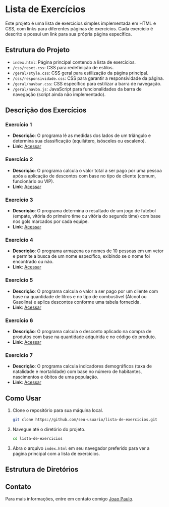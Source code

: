 # Lista de Exercícios

Este projeto é uma lista de exercícios simples implementada em HTML e CSS, com links para diferentes páginas de exercícios. Cada exercício é descrito e possui um link para sua própria página específica.

## Estrutura do Projeto

- `index.html`: Página principal contendo a lista de exercícios.
- `/css/reset.css`: CSS para redefinição de estilos.
- `/geral/style.css`: CSS geral para estilização da página principal.
- `/css/responsividade.css`: CSS para garantir a responsividade da página.
- `/geral/navbar.css`: CSS específico para estilizar a barra de navegação.
- `/geral/navba.js`: JavaScript para funcionalidades da barra de navegação (script ainda não implementado).

## Descrição dos Exercícios

### Exercício 1
- **Descrição**: O programa lê as medidas dos lados de um triângulo e determina sua classificação (equilátero, isósceles ou escaleno).
- **Link**: [Acessar](./src/ex1/ex1.html)

### Exercício 2
- **Descrição**: O programa calcula o valor total a ser pago por uma pessoa após a aplicação de descontos com base no tipo de cliente (comum, funcionário ou VIP).
- **Link**: [Acessar](./src/ex2/ex2.html)

### Exercício 3
- **Descrição**: O programa determina o resultado de um jogo de futebol (empate, vitória do primeiro time ou vitória do segundo time) com base nos gols marcados por cada equipe.
- **Link**: [Acessar](./src/ex3/ex3.html)

### Exercício 4
- **Descrição**: O programa armazena os nomes de 10 pessoas em um vetor e permite a busca de um nome específico, exibindo se o nome foi encontrado ou não.
- **Link**: [Acessar](./src/ex4/ex4.html)

### Exercício 5
- **Descrição**: O programa calcula o valor a ser pago por um cliente com base na quantidade de litros e no tipo de combustível (Álcool ou Gasolina) e aplica descontos conforme uma tabela fornecida.
- **Link**: [Acessar](./src/ex5/ex5.html)

### Exercício 6
- **Descrição**: O programa calcula o desconto aplicado na compra de produtos com base na quantidade adquirida e no código do produto.
- **Link**: [Acessar](./src/ex6/ex6.html)

### Exercício 7
- **Descrição**: O programa calcula indicadores demográficos (taxa de natalidade e mortalidade) com base no número de habitantes, nascimentos e óbitos de uma população.
- **Link**: [Acessar](./src/ex7/ex7.html)

## Como Usar

1. Clone o repositório para sua máquina local.
    ```sh
    git clone https://github.com/seu-usuario/lista-de-exercicios.git
    ```

2. Navegue até o diretório do projeto.
    ```sh
    cd lista-de-exercicios
    ```

3. Abra o arquivo `index.html` em seu navegador preferido para ver a página principal com a lista de exercícios.

## Estrutura de Diretórios


## Contato

Para mais informações, entre em contato comigo [Joao Paulo](mailto:jpfserafim72@gmail.com).
